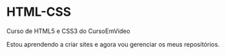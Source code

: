 # HTML-CSS
 Curso de HTML5 e CSS3 do CursoEmVideo

Estou aprendendo a criar sites e agora vou gerenciar os meus repositórios.